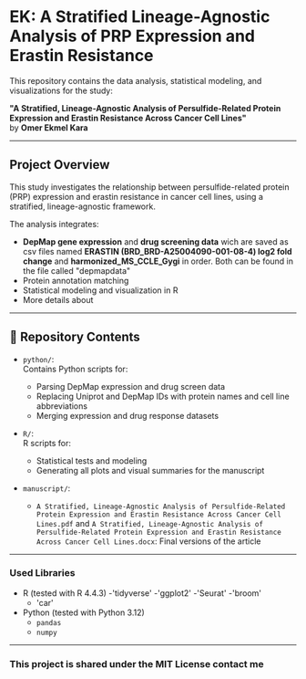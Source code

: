 # EK: A Stratified Lineage-Agnostic Analysis of PRP Expression and Erastin Resistance

This repository contains the data analysis, statistical modeling, and visualizations for the study:

**"A Stratified, Lineage-Agnostic Analysis of Persulfide-Related Protein Expression and Erastin Resistance Across Cancer Cell Lines"**  
by **Omer Ekmel Kara**

---

## Project Overview

This study investigates the relationship between persulfide-related protein (PRP) expression and erastin resistance in cancer cell lines, using a stratified, lineage-agnostic framework.

The analysis integrates:
- **DepMap gene expression** and **drug screening data** wich are saved as csv files named **ERASTIN (BRD_BRD-A25004090-001-08-4) log2 fold change** and **harmonized_MS_CCLE_Gygi** in order. Both can be found in the file called "depmapdata" 
- Protein annotation matching
- Statistical modeling and visualization in R
- More details about 
---

## 📁 Repository Contents

- `python/`:  
  Contains Python scripts for:
  - Parsing DepMap expression and drug screen data
  - Replacing Uniprot and DepMap IDs with protein names and cell line abbreviations
  - Merging expression and drug response datasets

- `R/`:  
  R scripts for:
  - Statistical tests and modeling
  - Generating all plots and visual summaries for the manuscript

- `manuscript/`:  
  - `A Stratified, Lineage-Agnostic Analysis of Persulfide-Related Protein Expression and Erastin Resistance Across Cancer Cell Lines.pdf` and `A Stratified, Lineage-Agnostic Analysis of Persulfide-Related Protein Expression and Erastin Resistance Across Cancer Cell Lines.docx`: Final versions of the article

---

### Used Libraries
- R (tested with R 4.4.3)
   -'tidyverse'
   -'ggplot2'
   -'Seurat'
   -'broom'
   - 'car'
- Python (tested with Python 3.12)
   - `pandas`
   - `numpy`
---
### This project is shared under the MIT License contact me
